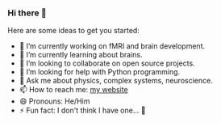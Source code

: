 ### Hi there 👋


Here are some ideas to get you started:

- 🔭 I’m currently working on fMRI and brain development.
- 🌱 I’m currently learning about brains.
- 👯 I’m looking to collaborate on open source projects.
- 🤔 I’m looking for help with Python programming.
- 💬 Ask me about physics, complex systems, neuroscience.
- 📫 How to reach me: [my website](https://www.lfranca.uk)
- 😄 Pronouns: He/Him
- ⚡ Fun fact: I don't think I have one... 🤔
